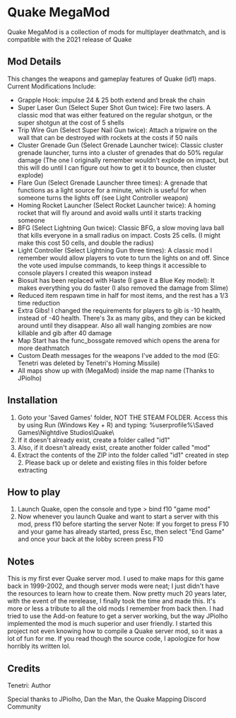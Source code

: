 # Quake MegaMod
Quake MegaMod is a collection of mods  for multiplayer deathmatch, and is compatible with the 2021 release of Quake

## Mod Details
This changes the weapons and gameplay features of Quake (id1) maps.
Current Modifications Include:
* Grapple Hook: impulse 24 & 25 both extend and break the chain
* Super Laser Gun (Select Super Shot Gun twice): Fire two lasers. A classic mod that was either featured on the regular shotgun, or the super shotgun at the cost of 5 shells
* Trip Wire Gun (Select Super Nail Gun twice): Attach a tripwire on the wall that can be destroyed with rockets at the costs if 50 nails
* Cluster Grenade Gun (Select Grenade Launcher twice): Classic cluster grenade launcher, turns into a cluster of grenades that do 50% regular damage (The one I originally remember wouldn't explode on impact, but this will do until I can figure out how to get it to bounce, then cluster explode)
* Flare Gun (Select Grenade Launcher three times): A grenade that functions as a light source for a minute, which is useful for when someone turns the lights off (see Light Controller weapon)
* Homing Rocket Launcher (Select Rocket Launcher twice): A homing rocket that will fly around and avoid walls until it starts tracking someone
* BFG (Select Lightning Gun twice): Classic BFG, a slow moving lava ball that kills everyone in a small radius on impact. Costs 25 cells. (I might make this cost 50 cells, and double the radius)
* Light Controller (Select Lightning Gun three times): A classic mod I remember would allow players to vote to turn the lights on and off. Since the vote used impulse commands, to keep things it accessible to console players I created this weapon instead
* Biosuit has been replaced with Haste (I gave it a Blue Key model): It makes everything you do faster (I also removed the damage from Slime)
* Reduced item respawn time in half for most items, and the rest has a 1/3 time reduction
* Extra Gibs! I changed the requirements for players to gib is -10 health, instead of -40 health. There's 3x as many gibs, and they can be kicked around until they disappear. Also all wall hanging zombies are now killable and gib after 40 damage
* Map Start has the func_bossgate removed which opens the arena for more deathmatch
* Custom Death messages for the weapons I've added to the mod (EG: Tenetri was deleted by Tenetri's Homing Missile)
* All maps show up with (MegaMod) inside the map name (Thanks to JPiolho)

## Installation
1. Goto your 'Saved Games' folder, NOT THE STEAM FOLDER. Access this by using Run (Windows Key + R) and typing: %userprofile%\Saved Games\Nightdive Studios\Quake\
2. If it doesn't already exist, create a folder called "id1"
3. Also, if it doesn't already exist, create another folder called "mod"
4. Extract the contents of the ZIP into the folder called "id1" created in step 2. Please back up or delete and existing files in this folder before extracting

## How to play
1. Launch Quake, open the console and type > bind f10 "game mod"
2. Now whenever you launch Quake and want to start a server with this mod, press f10 before starting the server
Note: If you forget to press F10 and your game has already started, press Esc, then select "End Game" and once your back at the lobby screen press F10

## Notes
This is my first ever Quake server mod. I used to make maps for this game back in 1999-2002, and though server mods were neat; I just didn't have the resources to learn how to create them. Now pretty much 20 years later, with the event of the rerelease, I finally took the time and made this. It's more or less a tribute to all the old mods I remember from back then. I had tried to use the Add-on feature to get a server working, but the way JPiolho implemented the mod is much superior and user friendly. I started this project not even knowing how to compile a Quake server mod, so it was a lot of fun for me. If you read though the source code, I apologize for how horribly its written lol.

## Credits
Tenetri: Author

Special thanks to JPiolho, Dan the Man, the Quake Mapping Discord Community
